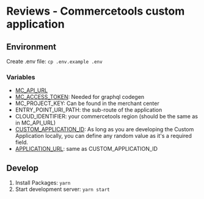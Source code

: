 # Reviews - Commercetools custom application

## Environment

Create .env file: `cp .env.example .env`

### Variables

- [MC_API_URL](https://docs.commercetools.com/merchant-center-customizations/concepts/merchant-center-api#available-regions)
- [MC_ACCESS_TOKEN](https://docs.commercetools.com/tutorials/curl-cheatsheet#get-your-access-token): Needed for graphql codegen
- MC_PROJECT_KEY: Can be found in the merchant center
- ENTRY_POINT_URI_PATH: the sub-route of the application
- CLOUD_IDENTIFIER: your commercetools region (should be the same as in MC_API_URL)
- [CUSTOM_APPLICATION_ID](https://docs.commercetools.com/merchant-center-customizations/api-reference/custom-application-config#envproductionapplicationid): As long as you are developing the Custom Application locally, you can define any random value as it's a required field.
- [APPLICATION_URL](https://docs.commercetools.com/merchant-center-customizations/api-reference/custom-application-config#envproductionurl): same as CUSTOM_APPLICATION_ID

## Develop

1. Install Packages: `yarn`
2. Start development server: `yarn start`
